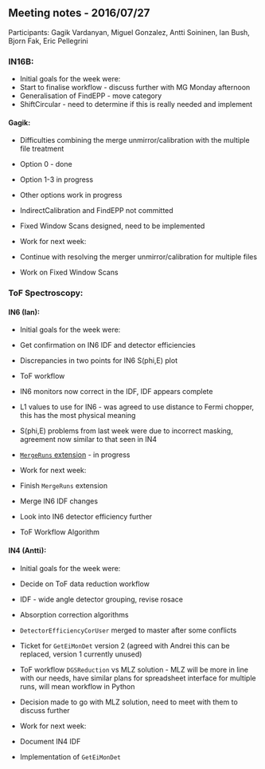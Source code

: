 ## Meeting notes - 2016/07/27

Participants: Gagik Vardanyan, Miguel Gonzalez, Antti Soininen, Ian Bush, Bjorn Fak, Eric Pellegrini

### IN16B:

* Initial goals for the week were:
 * Start to finalise workflow - discuss further with MG Monday afternoon
 * Generalisation of FindEPP - move category
 * ShiftCircular - need to determine if this is really needed and implement

#### Gagik:

* Difficulties combining the merge unmirror/calibration with the multiple file treatment
 * Option 0 - done
 * Option 1-3 in progress
 * Other options work in progress
* IndirectCalibration and FindEPP not committed
* Fixed Window Scans designed, need to be implemented

* Work for next week:
 * Continue with resolving the merger unmirror/calibration for multiple files
 * Work on Fixed Window Scans

### ToF Spectroscopy:


#### IN6 (Ian):

* Initial goals for the week were:
 * Get confirmation on IN6 IDF and detector efficiencies
 * Discrepancies in two points for IN6 S(phi,E) plot
 * ToF workflow

* IN6 monitors now correct in the IDF, IDF appears complete
* L1 values to use for IN6 - was agreed to use distance to Fermi chopper, this has the most physical meaning
* S(phi,E) problems from last week were due to incorrect masking, agreement now similar to that seen in IN4
* [`MergeRuns` extension](https://github.com/mantidproject/mantid/issues/16928) - in progress

* Work for next week:
 * Finish `MergeRuns` extension
 * Merge IN6 IDF changes
 * Look into IN6 detector efficiency further
 * ToF Workflow Algorithm

#### IN4 (Antti):

* Initial goals for the week were:
 * Decide on ToF data reduction workflow
 * IDF - wide angle detector grouping, revise rosace
 * Absorption correction algorithms

* `DetectorEfficiencyCorUser` merged to master after some conflicts
* Ticket for `GetEiMonDet` version 2 (agreed with Andrei this can be replaced, version 1 currently unused)
* ToF workflow `DGSReduction` vs MLZ solution - MLZ will be more in line with our needs, have similar plans for spreadsheet interface for multiple runs, will mean workflow in Python
* Decision made to go with MLZ solution, need to meet with them to discuss further

* Work for next week:
 * Document IN4 IDF
 * Implementation of `GetEiMonDet`






